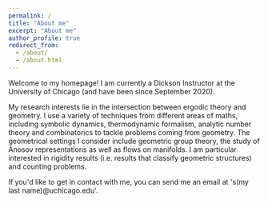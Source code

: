 ```yaml
---
permalink: /
title: "About me"
excerpt: "About me"
author_profile: true
redirect_from: 
  - /about/
  - /about.html
---
```


Welcome to my homepage! I am currently a Dickson Instructor at the University of Chicago (and have been since September 2020).

My research interests lie in the intersection between ergodic theory and geometry. 
I use a variety of techniques from different areas of maths, including symbolic dynamics, thermodynamic formalism, analytic number theory and combinatorics 
to tackle problems coming from geometry.  The geometrical settings I consider include geometric group theory, the study of Anosov representations as well 
as flows on manifolds. I am particular interested in rigidity results (i.e. results that classify geometric structures) and counting problems. 

If you'd like to get in contact with me, you can send me an email at 's(my last name)@uchicago.edu'.
